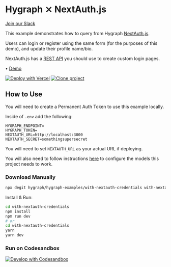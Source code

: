 # Hygraph ⨯ NextAuth.js

[Join our Slack](https://slack.hygraph.com)

This example demonstrates how to query from Hygraph [NextAuth.js](https://next-auth.js.org).

Users can login or register using the same form (for the purposes of this demo), and update their profile name/bio.

NextAuth.js has a [REST API](https://next-auth.js.org/getting-started/rest-api) you should use to create custom login pages.

• [Demo](https://hygraph-with-nextauth-credentials.vercel.app/)

[![Deploy with Vercel](https://vercel.com/button)](https://vercel.com/import/project?template=https://github.com/hygraph/hygraph-examples/tree/master/with-nextauth-credentials) [![Clone project](https://hygraph.com/button)](https://app.hygraph.com/clone/0ff23f7a41ce4da69a366ab299cc24d8)

## How to Use

You will need to create a Permanent Auth Token to use this example locally.

Inside of `.env` add the following:

```dosini
HYGRAPH_ENDPOINT=
HYGRAPH_TOKEN=
NEXTAUTH_URL=http://localhost:3000
NEXTAUTH_SECRET=somethingsupersecret
```

You will need to set `NEXTAUTH_URL` as your actual URL if deploying.

You will also need to follow instructions [here](https://github.com/hygraph/hygraph-examples#using-this-repo) to configure the models this project needs to work.

### Download Manually

```bash
npx degit hygraph/hygraph-examples/with-nextauth-credentials with-nextauth-credentials
```

Install & Run:

```bash
cd with-nextauth-credentials
npm install
npm run dev
# or
cd with-nextauth-credentials
yarn
yarn dev
```

### Run on Codesandbox

[![Develop with Codesandbox](https://codesandbox.io/static/img/play-codesandbox.svg)](https://codesandbox.io/s/github/hygraph/hygraph-examples/tree/master/with-nextauth-credentials)
